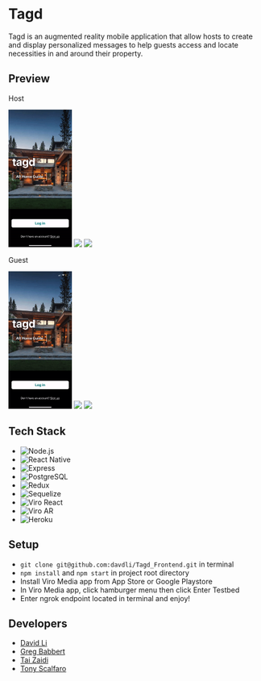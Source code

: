 # Tagd
Tagd is an augmented reality mobile application that allow hosts to create and display personalized messages to help guests access and locate necessities in and around their property.

## Preview

Host
<p float="left">
<img width='25%' src="public/TagdHostDemo1.gif">
<img width='25%' src="public/TagdHostDemo2.gif">
<img width='25%' src="public/TagdHostDemo3.gif">
</p >

Guest
<p float="left">
<img width='25%' src="public/TagdGuestDemo1.gif">
<img width='25%' src="public/TagdGuestDemo2.gif">
<img width='25%' src="public/TagdGuestDemo3.gif">
</p >

## Tech Stack
- ![Node.js](https://img.shields.io/badge/-Node.js-339933A?logo=node.js&logoColor=white&style=flat)
- ![React Native](https://img.shields.io/badge/-React%20Native-61DAFB?logo=react&logoColor=white&style=flat)
- ![Express](https://img.shields.io/badge/-Express-000000?logo=express&logoColor=white&style=flat)
- ![PostgreSQL](https://img.shields.io/badge/-PostgreSQL-4169E1?logo=postgresql&logoColor=white&style=flat)
- ![Redux](https://img.shields.io/badge/-Redux-764ABC?logo=redux&logoColor=white&style=flat)
- ![Sequelize](https://img.shields.io/badge/-Sequelize-52B0E7?logo=sequelize&logoColor=white&style=flat)
- ![Viro React](https://img.shields.io/badge/-Viro%20React-3399FF?style=flat)
- ![Viro AR](https://img.shields.io/badge/-Viro%20AR-7A1FA2?style=flat)
- ![Heroku](https://img.shields.io/badge/-Heroku-430098?logo=heroku&logoColor=white&style=flat)

## Setup
- `git clone git@github.com:davdli/Tagd_Frontend.git` in terminal
- `npm install` and `npm start` in project root directory
- Install Viro Media app from App Store or Google Playstore
- In Viro Media app, click hamburger menu then click Enter Testbed
- Enter ngrok endpoint located in terminal and enjoy!

## Developers
- <a href="https://github.com/davdli">David Li</a>
- <a href="https://github.com/gregbabbert">Greg Babbert</a>
- <a href="https://github.com/trzaidi">Tai Zaidi</a>
- <a href="https://github.com/tscalfaro">Tony Scalfaro</a>
